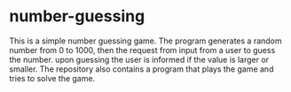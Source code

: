 # number-guessing
This is a simple number guessing game. The program generates a random number from 0 to 1000, then the request from input from a user to guess the number. upon guessing the user is informed if the value is larger or smaller. The repository also contains a program that plays the game and tries to solve the game.
